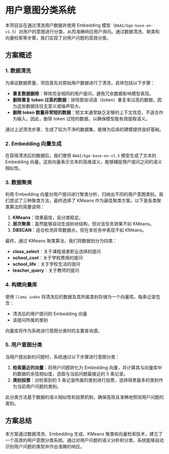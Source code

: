 # 用户意图分类系统

本项目旨在通过清洗用户数据并使用 Embedding 模型（`BAAI/bge-base-en-v1.5`）对用户的意图进行分类，从而准确响应用户询问。通过数据清洗、聚类和向量检索等步骤，我们实现了对用户问题的高效分类。

## 方案概述

### 1. 数据清洗

为保证数据质量，项目首先对原始用户数据进行了清洗，具体包括以下步骤：
- **重复数据删除**：移除完全相同的用户提问，避免冗余数据影响模型表现。
- **删除重复 token 过高的数据**：排除那些词语（token）重复率过高的数据，因为这些数据往往无意义或噪声较大。
- **删除 token 数量非常短的数据**：短文本通常缺乏足够的上下文信息，不适合作为输入。因此，删除 token 过短的数据，以确保模型能有效提取语义。

通过上述清洗步骤，生成了较为干净的数据集，能够为后续的建模提供良好基础。

### 2. Embedding 向量生成

在获得清洗后的数据后，我们使用 `BAAI/bge-base-en-v1.5` 模型生成了文本的 Embedding 向量。这些向量表示文本的高维语义，能够捕捉用户提问之间的语义相似性。

### 3. 数据聚类

利用 Embedding 向量对用户提问进行聚类分析，归纳出不同的用户意图类别。我们尝试了三种聚类方法，最终选择了 KMeans 作为最佳聚类方案。以下是各类聚类算法的简要说明：

1. **KMeans**：效果最佳，且分类稳定。
2. **层次聚类**：虽然能够自动生成树状结构，但对该任务效果不如 KMeans。
3. **DBSCAN**：适合检测异常数据点，但在本任务中表现不如 KMeans。

最终，通过 KMeans 聚类算法，我们将数据划分为四类：
- **class_select**：关于课程或者职业选择的提问
- **school_cost**：关于学校费用的提问
- **school_life**：关于学校生活的提问
- **teacher_query**：关于教师的提问

### 4. 构建向量库

使用 `llama index` 将清洗后的数据及其所属类别存储为一个向量库。每条记录包含：
- 清洗后的用户提问的 Embedding 向量
- 该提问所属的类别

向量库将作为系统进行意图分类时的主要查询源。

### 5. 用户意图分类

当用户提出新的问题时，系统通过以下步骤进行意图分类：

1. **检索最近的向量**：将用户问题转化为 Embedding 向量，并计算其与向量库中的数据的余弦相似度，选取与当前问题最接近的 5 条记录。
2. **类别投票**：对检索到的 5 条记录所属的类别进行投票，选择得票最多的类别作为当前用户问题的类别。

此分类方法基于数据的语义相似性和投票机制，确保高效且准确地预测用户问题的类别。

## 方案总结

本方案通过数据清洗、Embedding 生成、KMeans 聚类和向量检索技术，建立了一个高效的用户意图分类系统。通过对用户问题的语义分析和分类，系统能够自动识别用户问题的类型并作出准确的响应。

